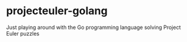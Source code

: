 projecteuler-golang
===================

Just playing around with the Go programming language solving Project Euler puzzles
